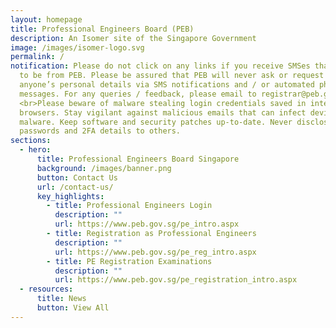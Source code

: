 ```yaml
---
layout: homepage
title: Professional Engineers Board (PEB)
description: An Isomer site of the Singapore Government
image: /images/isomer-logo.svg
permalink: /
notification: Please do not click on any links if you receive SMSes that appear
  to be from PEB. Please be assured that PEB will never ask or request for
  anyone’s personal details via SMS notifications and / or automated phone
  messages. For any queries / feedback, please email to registrar@peb.gov.sg.
  <br>Please beware of malware stealing login credentials saved in internet
  browsers. Stay vigilant against malicious emails that can infect devices with
  malware. Keep software and security patches up-to-date. Never disclose your
  passwords and 2FA details to others.
sections:
  - hero:
      title: Professional Engineers Board Singapore
      background: /images/banner.png
      button: Contact Us
      url: /contact-us/
      key_highlights:
        - title: Professional Engineers Login
          description: ""
          url: https://www.peb.gov.sg/pe_intro.aspx
        - title: Registration as Professional Engineers
          description: ""
          url: https://www.peb.gov.sg/pe_reg_intro.aspx
        - title: PE Registration Examinations
          description: ""
          url: https://www.peb.gov.sg/pe_registration_intro.aspx
  - resources:
      title: News
      button: View All
---
```

